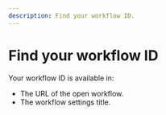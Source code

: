 ```yaml
---
description: Find your workflow ID.
---
```


# Find your workflow ID

Your workflow ID is available in:

* The URL of the open workflow.
* The workflow settings title.

